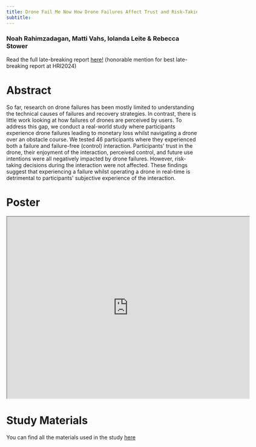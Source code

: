 ```yaml
---
title: Drone Fail Me Now How Drone Failures Affect Trust and Risk-Taking Decisions
subtitle: 
---
```

### Noah Rahimzadagan, Matti Vahs, Iolanda Leite & Rebecca Stower


Read the full late-breaking report <a href="https://dl.acm.org/doi/abs/10.1145/3610978.3640609">here!</a> (honorable mention for best late-breaking report at HRI2024)

# Abstract

So far, research on drone failures has been mostly limited to understanding the technical causes of failures and recovery strategies. In contrast, there is little work looking at how failures of drones are perceived by users. To address this gap, we conduct a real-world study where participants experience drone failures leading to monetary loss whilst navigating a drone over an obstacle course. We tested 46 participants where they experienced both a failure and failure-free (control) interaction. Participants' trust in the drone, their enjoyment of the interaction, perceived control, and future use intentions were all negatively impacted by drone failures. However, risk-taking decisions during the interaction were not affected. These findings suggest that experiencing a failure whilst operating a drone in real-time is detrimental to participants' subjective experience of the interaction.

# Poster
<p style="text-align:center;">
<iframe src="https://drive.google.com/file/d/19Dkn16qQ48KtGGrRwVxxbAXpK6k_KYaJ/preview" width="640" height="480" allow="autoplay"></iframe>
</p>

# Study Materials

You can find all the materials used in the study <a href="https://osf.io/9nfwe/">here</a> 
